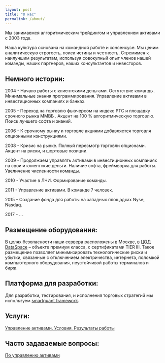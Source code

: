 ```yaml
---
layout: post
title: "О нас"
permalink: /about/
---
```


Мы занимаемся алгоритмическим трейдингом и управлением активами с 2003 года. 

Наша культура основана на командной работе и консенсусе. Мы ценим аналитическую строгость, поиск истины и честность. Стремимся к наилучшим результатам, используя совокупный опыт членов нашей команды, наших партнеров, наших консультантов и инвесторов.

## Немного истории:

2004 - Начало работы с клиентскими деньгами. Остутствие команды. Минимальные знания программирования. Управление активами в инвестиционных компаниях и банках. 

2005 - Переход на торговлю фьючерсом на индекс РТС и площадку срочного рынка ММВБ . Акцент на 100 % алгоритмическую торговлю. Поиск лучшего софта и знаний.

2006 - К срочному рынку и торговле акциями добавляется торговля опционными конструкциями.

2008 - Кризис на рынке. Полный пересмотр торговли опционами. Акцент на риски, и шортовые позиции.

2009 - Продолжаем управлять активами в инвестиционных компаниях на свои и клиентские деньги. Наличие софта, фреймворка для работы. Увеличение численности команды. 

2010 - Участие в ЛЧИ. Формирование команды. 

2011 - Управление активами. В команде 7 человек.

2015 - Создание фонда для работы на западных площадках Nyse, Nasdaq.

2017 -  ...


## Размещение оборудования:

В целях безопасности наши сервера расположены в Москве, в [ЦОД DataSpace](https://www.dataspace.ru/data-center/cod_dataspace/) – объекте премиум класса, с сертификатами TIER III. Такое размещение позволяет минимизировать технологические риски и убытки, связанные с отключением электричества, интернета, поломкой компьютерного оборудования, неустойчивой работы терминалов и бирж. 


## Платформа для разработки:

Для разработки, тестирования, и исполнения торговых стратегий мы используем [smartquant framework](https://ragve.ru/framework/).

## Услуги:
[Управление активами. Условия. Результаты работы](https://ragve-hub.github.io/tale/asset/)

## Часто задаваемые вопросы:
[По управлению активами](https://ragve-hub.github.io/tale/faq/)
